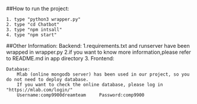 ##How to run the project:

    1. type "python3 wrapper.py"
    2. type "cd Chatbot"
    3. type "npm intsall"
    4. type "npm start"


##Other Information:
    Backend:
        1.requirements.txt and runserver have been wrapped in wrapper.py
        2.if you want to know more information,please refer to README.md in app directory
        3.
    Frontend:
        
    Database:
        Mlab (online mongodb server) has been used in our project, so you do not need to deploy database.
        If you want to check the online database, please log in "https://mlab.com/login/" 
        Username:comp9900dreamteam     Password:comp9900
    